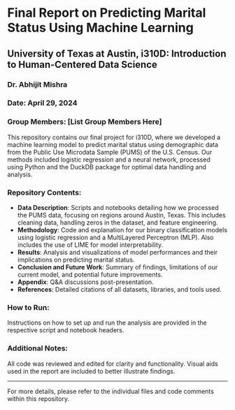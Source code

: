 # Final Report on Predicting Marital Status Using Machine Learning

## University of Texas at Austin, i310D: Introduction to Human-Centered Data Science
### Dr. Abhijit Mishra
### Date: April 29, 2024
### Group Members: [List Group Members Here]

This repository contains our final project for i310D, where we developed a machine learning model to predict marital status using demographic data from the Public Use Microdata Sample (PUMS) of the U.S. Census. Our methods included logistic regression and a neural network, processed using Python and the DuckDB package for optimal data handling and analysis.

### Repository Contents:
- **Data Description**: Scripts and notebooks detailing how we processed the PUMS data, focusing on regions around Austin, Texas. This includes cleaning data, handling zeros in the dataset, and feature engineering.
- **Methodology**: Code and explanation for our binary classification models using logistic regression and a MultiLayered Perceptron (MLP). Also includes the use of LIME for model interpretability.
- **Results**: Analysis and visualizations of model performances and their implications on predicting marital status.
- **Conclusion and Future Work**: Summary of findings, limitations of our current model, and potential future improvements.
- **Appendix**: Q&A discussions post-presentation.
- **References**: Detailed citations of all datasets, libraries, and tools used.

### How to Run:
Instructions on how to set up and run the analysis are provided in the respective script and notebook headers.

### Additional Notes:
All code was reviewed and edited for clarity and functionality. Visual aids used in the report are included to better illustrate findings.

---

For more details, please refer to the individual files and code comments within this repository.

